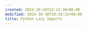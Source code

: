 ```yaml
---
created: 2024-10-24T22:13:20+08:00
modified: 2024-10-30T20:10:32+08:00
title: Python Lazy Imports
---
```


